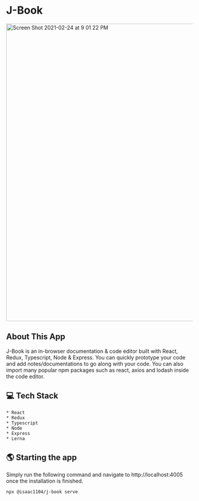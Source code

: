 # J-Book

<img width="800" alt="Screen Shot 2021-02-24 at 9 01 22 PM" src="https://user-images.githubusercontent.com/28583016/109097221-89b69f00-76e4-11eb-8eb2-79c3b6783548.png">

## About This App

J-Book is an in-browser documentation &amp; code editor built with React, Redux, Typescript, Node &amp; Express. You can quickly prototype your code and add notes/documentations to go along with your code. You can also import many popular npm packages such as react, axios and lodash inside the code editor.

## 💻 Tech Stack

```
* React
* Redux
* Typescript
* Node
* Express
* Lerna

```

## 🌎 Starting the app

Simply run the following command and navigate to http://localhost:4005 once the installation is finished.

```
npx @isaac1104/j-book serve
```
